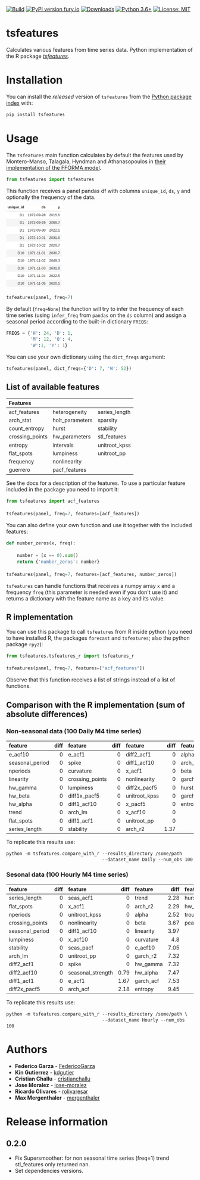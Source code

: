 [![Build](https://github.com/FedericoGarza/tsfeatures/workflows/Python%20package/badge.svg)](https://github.com/FedericoGarza/tsfeatures/tree/master)
[![PyPI version fury.io](https://badge.fury.io/py/tsfeatures.svg)](https://pypi.python.org/pypi/tsfeatures/)
[![Downloads](https://pepy.tech/badge/tsfeatures)](https://pepy.tech/project/tsfeatures)
[![Python 3.6+](https://img.shields.io/badge/python-3.6+-blue.svg)](https://www.python.org/downloads/release/python-360+/)
[![License: MIT](https://img.shields.io/badge/License-MIT-green.svg)](https://github.com/FedericoGarza/tsfeatures/blob/master/LICENSE)

# tsfeatures

Calculates various features from time series data. Python implementation of the R package _[tsfeatures](https://github.com/robjhyndman/tsfeatures)_.

# Installation

You can install the *released* version of `tsfeatures` from the [Python package index](pypi.org) with:

``` python
pip install tsfeatures
```

# Usage

The `tsfeatures` main function calculates by default the features used by Montero-Manso, Talagala, Hyndman and Athanasopoulos in [their implementation of the FFORMA model](https://htmlpreview.github.io/?https://github.com/robjhyndman/M4metalearning/blob/master/docs/M4_methodology.html#features).

```python
from tsfeatures import tsfeatures
```

This function receives a panel pandas df with columns `unique_id`, `ds`, `y` and optionally the frequency of the data.

<img src=https://raw.githubusercontent.com/FedericoGarza/tsfeatures/master/.github/images/y_train.png width="152">

```python
tsfeatures(panel, freq=7)
```

By default (`freq=None`) the function will try to infer the frequency of each time series (using `infer_freq` from `pandas` on the `ds` column) and assign a seasonal period according to the built-in dictionary `FREQS`:

```python
FREQS = {'H': 24, 'D': 1,
         'M': 12, 'Q': 4,
         'W':1, 'Y': 1}
```

You can use your own dictionary using the `dict_freqs` argument:

```python
tsfeatures(panel, dict_freqs={'D': 7, 'W': 52})
```

## List of available features

| Features |||
|:--------|:------|:-------------|
|acf_features|heterogeneity|series_length|
|arch_stat|holt_parameters|sparsity|
|count_entropy|hurst|stability|
|crossing_points|hw_parameters|stl_features|
|entropy|intervals|unitroot_kpss|
|flat_spots|lumpiness|unitroot_pp|
|frequency|nonlinearity||
|guerrero|pacf_features||

See the docs for a description of the features. To use a particular feature included in the package you need to import it:

```python
from tsfeatures import acf_features

tsfeatures(panel, freq=7, features=[acf_features])
```

You can also define your own function and use it together with the included features:

```python
def number_zeros(x, freq):

    number = (x == 0).sum()
    return {'number_zeros': number}

tsfeatures(panel, freq=7, features=[acf_features, number_zeros])
```

`tsfeatures` can handle functions that receives a numpy array `x` and a frequency `freq` (this parameter is needed even if you don't use it) and returns a dictionary with the feature name as a key and its value.

## R implementation

You can use this package to call `tsfeatures` from R inside python (you need to have installed R, the packages `forecast` and `tsfeatures`; also the python package `rpy2`):

```python
from tsfeatures.tsfeatures_r import tsfeatures_r

tsfeatures(panel, freq=7, features=["acf_features"])
```

Observe that this function receives a list of strings instead of a list of functions.

## Comparison with the R implementation (sum of absolute differences)

### Non-seasonal data (100 Daily M4 time series)

| feature         |   diff | feature         |   diff | feature         |   diff | feature         |   diff |
|:----------------|-------:|:----------------|-------:|:----------------|-------:|:----------------|-------:|
| e_acf10         |   0    | e_acf1         |   0    | diff2_acf1         |   0    | alpha         |   3.2    |
| seasonal_period |   0    | spike         |   0    | diff1_acf10         |   0    | arch_acf         |   3.3    |
| nperiods        |   0    | curvature         |   0    | x_acf1         |   0    | beta         |   4.04    |
| linearity       |   0    | crossing_points         |   0    | nonlinearity         |   0    | garch_r2         |   4.74    |
| hw_gamma        |   0    | lumpiness         |   0    | diff2x_pacf5         |   0    | hurst         |   5.45    |
| hw_beta         |   0    | diff1x_pacf5         |   0    | unitroot_kpss         |   0    | garch_acf         |   5.53    |
| hw_alpha        |   0    | diff1_acf10         |   0    | x_pacf5         |   0    | entropy         |   11.65    |
| trend           |   0    | arch_lm         |   0    | x_acf10         |   0    |
| flat_spots      |   0    | diff1_acf1         |   0    | unitroot_pp         |   0    |
| series_length   |   0    | stability         |   0    | arch_r2         |   1.37    |

To replicate this results use:

``` console
python -m tsfeatures.compare_with_r --results_directory /some/path
                                    --dataset_name Daily --num_obs 100
```

### Sesonal data (100 Hourly M4 time series)

| feature           |   diff | feature      | diff | feature   | diff    | feature    | diff    |
|:------------------|-------:|:-------------|-----:|:----------|--------:|:-----------|--------:|
| series_length     |   0    |seas_acf1     | 0    | trend | 2.28 | hurst | 26.02 |
| flat_spots        |   0    |x_acf1|0| arch_r2 | 2.29 | hw_beta | 32.39 |
| nperiods          |   0    |unitroot_kpss|0| alpha | 2.52 | trough | 35 |
| crossing_points   |   0    |nonlinearity|0| beta | 3.67 | peak | 69 |
| seasonal_period   |   0    |diff1_acf10|0| linearity | 3.97 |
| lumpiness         |   0    |x_acf10|0| curvature | 4.8 |
| stability         |   0    |seas_pacf|0| e_acf10 | 7.05 |
| arch_lm           |   0    |unitroot_pp|0| garch_r2 | 7.32 |
| diff2_acf1        |   0    |spike|0| hw_gamma | 7.32 |
| diff2_acf10       |   0    |seasonal_strength|0.79| hw_alpha | 7.47 |
| diff1_acf1        |   0    |e_acf1|1.67| garch_acf | 7.53 |
| diff2x_pacf5      |   0    |arch_acf|2.18| entropy | 9.45 |

To replicate this results use:

``` console
python -m tsfeatures.compare_with_r --results_directory /some/path \
                                    --dataset_name Hourly --num_obs 100
```

# Authors

* **Federico Garza** - [FedericoGarza](https://github.com/FedericoGarza)
* **Kin Gutierrez** - [kdgutier](https://github.com/kdgutier)
* **Cristian Challu** - [cristianchallu](https://github.com/cristianchallu)
* **Jose Moralez** - [jose-moralez](https://github.com/jose-moralez)
* **Ricardo Olivares** - [rolivaresar](https://github.com/rolivaresar)
* **Max Mergenthaler** - [mergenthaler](https://github.com/mergenthaler)

# Release information

## 0.2.0

- Fix Supersmoother: for non seasonal time series (freq=1) trend stl_features only returned nan.
- Set dependencies versions.
